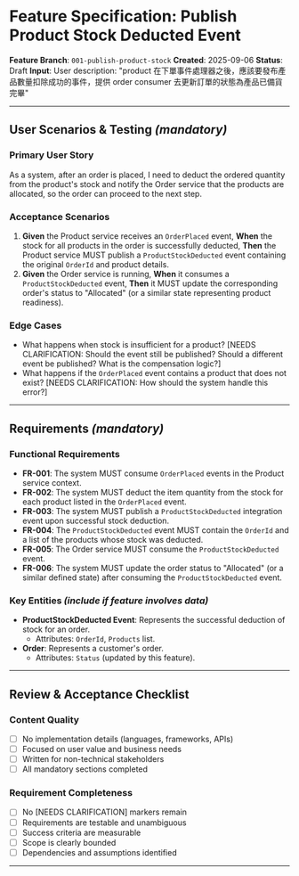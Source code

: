 # Feature Specification: Publish Product Stock Deducted Event

**Feature Branch**: `001-publish-product-stock`
**Created**: 2025-09-06
**Status**: Draft
**Input**: User description: "product 在下單事件處理器之後，應該要發布產品數量扣除成功的事件，提供 order consumer 去更新訂單的狀態為產品已備貨完畢"

---

## User Scenarios & Testing *(mandatory)*

### Primary User Story
As a system, after an order is placed, I need to deduct the ordered quantity from the product's stock and notify the Order service that the products are allocated, so the order can proceed to the next step.

### Acceptance Scenarios
1.  **Given** the Product service receives an `OrderPlaced` event,
    **When** the stock for all products in the order is successfully deducted,
    **Then** the Product service MUST publish a `ProductStockDeducted` event containing the original `OrderId` and product details.
2.  **Given** the Order service is running,
    **When** it consumes a `ProductStockDeducted` event,
    **Then** it MUST update the corresponding order's status to "Allocated" (or a similar state representing product readiness).

### Edge Cases
- What happens when stock is insufficient for a product? [NEEDS CLARIFICATION: Should the event still be published? Should a different event be published? What is the compensation logic?]
- What happens if the `OrderPlaced` event contains a product that does not exist? [NEEDS CLARIFICATION: How should the system handle this error?]

---

## Requirements *(mandatory)*

### Functional Requirements
- **FR-001**: The system MUST consume `OrderPlaced` events in the Product service context.
- **FR-002**: The system MUST deduct the item quantity from the stock for each product listed in the `OrderPlaced` event.
- **FR-003**: The system MUST publish a `ProductStockDeducted` integration event upon successful stock deduction.
- **FR-004**: The `ProductStockDeducted` event MUST contain the `OrderId` and a list of the products whose stock was deducted.
- **FR-005**: The Order service MUST consume the `ProductStockDeducted` event.
- **FR-006**: The system MUST update the order status to "Allocated" (or a similar defined state) after consuming the `ProductStockDeducted` event.

### Key Entities *(include if feature involves data)*
- **ProductStockDeducted Event**: Represents the successful deduction of stock for an order.
  - Attributes: `OrderId`, `Products` list.
- **Order**: Represents a customer's order.
  - Attributes: `Status` (updated by this feature).

---

## Review & Acceptance Checklist

### Content Quality
- [ ] No implementation details (languages, frameworks, APIs)
- [ ] Focused on user value and business needs
- [ ] Written for non-technical stakeholders
- [ ] All mandatory sections completed

### Requirement Completeness
- [ ] No [NEEDS CLARIFICATION] markers remain
- [ ] Requirements are testable and unambiguous
- [ ] Success criteria are measurable
- [ ] Scope is clearly bounded
- [ ] Dependencies and assumptions identified

---